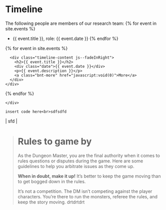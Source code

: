 # Timeline

 The following people are members of our research team:
 {% for event in site.events %}
 - {{ event.title }}, role: {{ event.date }}
 {% endfor %}
 
 
 
 <section class="timeline">
  <div class="container">
    
  {% for event in site.events %}   
    <div class="timeline-item">
      <div class="timeline-img"></div>

      <div class="timeline-content js--fadeInRight">
        <h2>{{ event.title }}</h2>
        <div class="date">{{ event.date }}</div>
        <p>{{ event.description }}</p>
        <a class="bnt-more" href="javascript:void(0)">More</a>
      </div>
    </div> 

 {% endfor %}

    </div>   

    



  </div>
</section>
 
 
 
 
 
 
 
 
 



`insert code here<br>sdfsdfd`

\| sfd \| 


> # Rules to game by
> As the Dungeon Master, you are the final authority when it comes to rules questions or disputes during the game.
> Here are some guidelines to help you arbitrate issues as they come up.
> 
> **When in doubt, make it up!** It’s better to keep the game moving than to get bogged down in the rules.
> 
> It’s not a competition. The DM isn’t competing against the player characters. You’re there to run the monsters, referee the rules, and keep the story moving.
> drtdrtdrt

